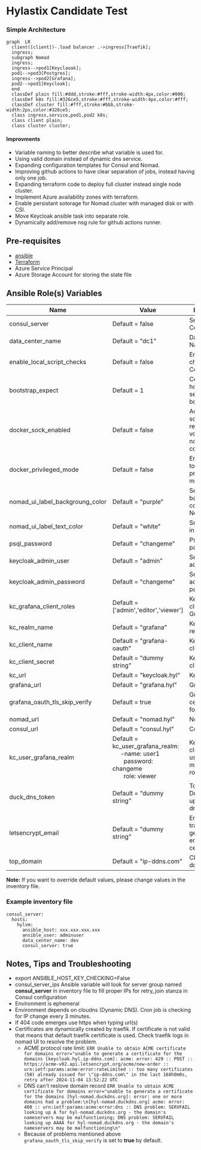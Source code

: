 # Hylastix Candidate Test
### Simple Architecture
```mermaid
graph  LR
  client([client])-.load balancer .->ingress[Traefik];
  ingress;
  subgraph Nomad
  ingress;
  ingress-->pod1[Keyclaoak];
  pod1-->pod3[Postgres];
  ingress-->pod2[Grafana];
  pod2-->pod1[Keycloak];
  end
  classDef plain fill:#ddd,stroke:#fff,stroke-width:4px,color:#000;
  classDef k8s fill:#326ce5,stroke:#fff,stroke-width:4px,color:#fff;
  classDef cluster fill:#fff,stroke:#bbb,stroke-width:2px,color:#326ce5;
  class ingress,service,pod1,pod2 k8s;
  class client plain;
  class cluster cluster;
```
#### Improvments
* Variable naming to better describe what variable is used for.
* Using valid domain instead of dynamic dns service.
* Expanding configuration templates for Consul and Nomad.
* Improving github actions to have clear separation of jobs, instead having only one job.
* Expanding terraform code to deploy full cluster instead single node cluster.
* Implement Azure availability zones with terraform.
* Enable persistant sotorage for Nomad cluster with managed disk or with CSI.
* Move Keycloak ansible task into separate role.
* Dynamically add/remove nsg rule for github actions runner.
 
## Pre-requisites
* [ansible](https://docs.ansible.com/ansible/latest/installation_guide/installation_distros.html)
* [Terraform](https://developer.hashicorp.com/terraform/install?product_intent=terraform)
* Azure Service Principal
* Azure Storage Account for storing the state file

Ansible Role(s) Variables
--------------

| Name | Value | Description |
|---|---|---|
| consul_server | Default = false | Set VM to Consul server |
| data_center_name | Default = "dc1" | Data Center Name |
| enable_local_script_checks | Default = false | Enable script checks in Consul |
| bootstrap_expect |Default = 1 | Consul/Nomad how many servers to bootstrap |
| docker_sock_enabled | Default = false | Add docker socket readonly volume map in nomad configuration | 
| docker_privileged_mode | Default = false | Enable docker to run in privileged mode |
| nomad_ui_label_backgroung_color | Default = "purple" | Set label background color in Nomad UI | 
| nomad_ui_label_text_color | Default = "white" | Set label color in Nomad UI |
| psql_password | Default = "changeme" | Psql Server password |
| keycloak_admin_user | Default = "admin" | Set Keycloak admin user |
| keycloak_admin_password | Default = "changeme" | Set Keycloak admin user password |
| kc_grafana_client_roles | Default = ['admin','editor','viewer'] | Keycloak client roles for Grafana |
| kc_realm_name | Default = "grafana" | Keycloak realm name |
| kc_client_name | Default = "grafana-oauth" | Keycloak client name |
| kc_client_secret | Default = "dummy string" | Keycloak client secret |
| kc_url | Default = "keycloak.hyl" | Keycloak URL |
| grafana_url | Default = "grafana.hyl" | Grafana URL |
| grafana_oauth_tls_skip_verify | Default = true | Grafana skip cert validation for oauth login |
| nomad_url | Default = "nomad.hyl" | Nomad URL |
| consul_url | Default = "consul.hyl" | Consul URL |
| kc_user_grafana_realm | Default = kc_user_grafana_realm:<br>&nbsp;&nbsp;&nbsp;&nbsp;&nbsp;-name: user1<br>&nbsp;&nbsp;&nbsp;&nbsp;&nbsp;&nbsp;&nbsp;password: changeme<br>&nbsp;&nbsp;&nbsp;&nbsp;&nbsp;&nbsp;&nbsp;role: viewer | Keycloak client dummy users with mapped client roles |
| duck_dns_token | Default = "dummy string" | Token for Duckdns to update ip of dns records |
| letsencrypt_email | Default = "dummy string" | Email to allow traefik to generate let's encrypt certificates |
| top_domain | Default = "ip-ddns.com" | Cloudns domain |
**Note:** If you want to override default values, please change values in the inventory file.

### Example inventory file
```
consul_server:
  hosts:
    hylvm:
      ansible_host: xxx.xxx.xxx.xxx
      ansible_user: adminuser
      data_center_name: dev
      consul_server: true
```
## Notes, Tips and Troubleshooting
* export ANSIBLE_HOST_KEY_CHECKING=False
* consul_server_ips Ansible variable will look for server group named **consul_server** in inventory file to fill proper IPs for retry_join stanza in Consul configuration
* Environment is ephemeral 
* Environment depends on cloudns (Dynamic DNS). Cron job is checking for IP change every 3 minutes.
* If 404 code emerges use https when typing url(s)
* Certificates are dynamically created by traefik. If certificate is not valid that means that default traefik certificate is used. Check traefik logs in nomad UI to resolve the problem.
    * ACME protocol rate limit: `ERR Unable to obtain ACME certificate for domains error="unable to generate a certificate for the domains [keycloak.hyl.ip-ddns.com]: acme: error: 429 :: POST :: https://acme-v02.api.letsencrypt.org/acme/new-order :: urn:ietf:params:acme:error:rateLimited :: too many certificates (50) already issued for \"ip-ddns.com\" in the last 168h0m0s, retry after 2024-11-04 13:52:22 UTC`
    * DNS can't reslove domain record `ERR Unable to obtain ACME certificate for domains error="unable to generate a certificate for the domains [hyl-nomad.duckdns.org]: error: one or more domains had a problem:\n[hyl-nomad.duckdns.org] acme: error: 400 :: urn:ietf:params:acme:error:dns :: DNS problem: SERVFAIL looking up A for hyl-nomad.duckdns.org - the domain's nameservers may be malfunctioning; DNS problem: SERVFAIL looking up AAAA for hyl-nomad.duckdns.org - the domain's nameservers may be malfunctioning\n"`
    * Because of problems mentioned above `grafana_oauth_tls_skip_verify` is set to **true** by default.
